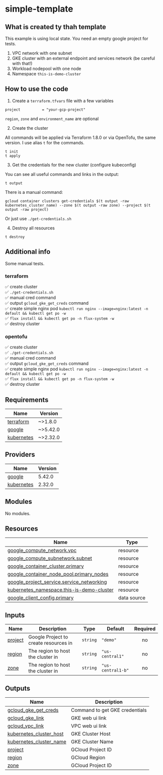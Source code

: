 # simple-template

## What is created ty thah template

This example is using local state.
You need an empty google project for tests.

1. VPC network with one subnet
2. GKE cluster with an external endpoint and services network (be careful with that!)
3. Workload nodepool with one node
3. Namespace `this-is-demo-cluster`

## How to use the code

1. Create a `terraform.tfvars` file with a few variables

```shell
project          = "your-gcp-project"
```
`region`, `zone` and `environment_name` are optional

2. Create the cluster

All commands will be applied via Terraform 1.8.0 or via OpenTofu, the same version.
I use alias `t` for the commands.

```shell
t init
t apply
```

3. Get the credentials for the new cluster (configure kubeconfig)

You can see all useful commands and links in the output:

```shell
t output
```

There is a manual command:

```shell
gcloud container clusters get-credentials $(t output -raw kubernetes_cluster_name) --zone $(t output -raw zone) --project $(t output -raw project)
```

Or just use `./get-credentials.sh`

4. Destroy all resources

```shell
t destroy
```

## Additional info

Some manual tests.

### terraform
✅ create cluster<br>
✅ `./get-credentials.sh`<br>
✅ manual cred command<br>
✅ output `gcloud_gke_get_creds` command<br>
✅ create simple nginx pod `kubectl run nginx --image=nginx:latest -n default && kubectl get po -w`<br>
✅ `flux install && kubectl get po -n flux-system -w`<br>
✅ destroy cluster

### opentofu
✅ create cluster<br>
✅ `./get-credentials.sh`<br>
✅ manual cred command<br>
✅ output `gcloud_gke_get_creds` command<br>
✅ create simple nginx pod `kubectl run nginx --image=nginx:latest -n default && kubectl get po -w`<br>
✅ `flux install && kubectl get po -n flux-system -w`<br>
✅ destroy cluster

<!-- BEGIN_TF_DOCS -->
## Requirements

| Name | Version |
|------|---------|
| <a name="requirement_terraform"></a> [terraform](#requirement\_terraform) | ~>1.8.0 |
| <a name="requirement_google"></a> [google](#requirement\_google) | ~>5.42.0 |
| <a name="requirement_kubernetes"></a> [kubernetes](#requirement\_kubernetes) | ~>2.32.0 |

## Providers

| Name | Version |
|------|---------|
| <a name="provider_google"></a> [google](#provider\_google) | 5.42.0 |
| <a name="provider_kubernetes"></a> [kubernetes](#provider\_kubernetes) | 2.32.0 |

## Modules

No modules.

## Resources

| Name | Type |
|------|------|
| [google_compute_network.vpc](https://registry.terraform.io/providers/hashicorp/google/latest/docs/resources/compute_network) | resource |
| [google_compute_subnetwork.subnet](https://registry.terraform.io/providers/hashicorp/google/latest/docs/resources/compute_subnetwork) | resource |
| [google_container_cluster.primary](https://registry.terraform.io/providers/hashicorp/google/latest/docs/resources/container_cluster) | resource |
| [google_container_node_pool.primary_nodes](https://registry.terraform.io/providers/hashicorp/google/latest/docs/resources/container_node_pool) | resource |
| [google_project_service.service_networking](https://registry.terraform.io/providers/hashicorp/google/latest/docs/resources/project_service) | resource |
| [kubernetes_namespace.this-is-demo-cluster](https://registry.terraform.io/providers/hashicorp/kubernetes/latest/docs/resources/namespace) | resource |
| [google_client_config.primary](https://registry.terraform.io/providers/hashicorp/google/latest/docs/data-sources/client_config) | data source |

## Inputs

| Name | Description | Type | Default | Required |
|------|-------------|------|---------|:--------:|
| <a name="input_project"></a> [project](#input\_project) | Google Project to create resources in | `string` | `"demo"` | no |
| <a name="input_region"></a> [region](#input\_region) | The region to host the cluster in | `string` | `"us-central1"` | no |
| <a name="input_zone"></a> [zone](#input\_zone) | The region to host the cluster in | `string` | `"us-central1-b"` | no |

## Outputs

| Name | Description |
|------|-------------|
| <a name="output_gcloud_gke_get_creds"></a> [gcloud\_gke\_get\_creds](#output\_gcloud\_gke\_get\_creds) | Command to get GKE credentials |
| <a name="output_gcloud_gke_link"></a> [gcloud\_gke\_link](#output\_gcloud\_gke\_link) | GKE web ui link |
| <a name="output_gcloud_vpc_link"></a> [gcloud\_vpc\_link](#output\_gcloud\_vpc\_link) | VPC web ui link |
| <a name="output_kubernetes_cluster_host"></a> [kubernetes\_cluster\_host](#output\_kubernetes\_cluster\_host) | GKE Cluster Host |
| <a name="output_kubernetes_cluster_name"></a> [kubernetes\_cluster\_name](#output\_kubernetes\_cluster\_name) | GKE Cluster Name |
| <a name="output_project"></a> [project](#output\_project) | GCloud Project ID |
| <a name="output_region"></a> [region](#output\_region) | GCloud Region |
| <a name="output_zone"></a> [zone](#output\_zone) | GCloud Project ID |
<!-- END_TF_DOCS -->
